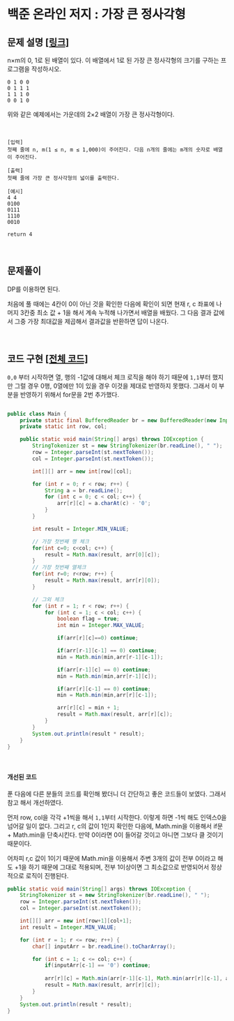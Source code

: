 # 백준 온라인 저지 : 가장 큰 정사각형

## 문제 설명 [[링크]](https://www.acmicpc.net/problem/1912)

n×m의 0, 1로 된 배열이 있다. 이 배열에서 1로 된 가장 큰 정사각형의 크기를 구하는 프로그램을 작성하시오.

```
0 1 0 0
0 1 1 1
1 1 1 0
0 0 1 0
```

위와 같은 예제에서는 가운데의 2×2 배열이 가장 큰 정사각형이다. 

​    


```
[입력]
첫째 줄에 n, m(1 ≤ n, m ≤ 1,000)이 주어진다. 다음 n개의 줄에는 m개의 숫자로 배열이 주어진다.

[출력]
첫째 줄에 가장 큰 정사각형의 넓이를 출력한다.

[예시]
4 4
0100
0111
1110
0010

return 4
```



​    

## 문제풀이

DP를 이용하면 된다.

처음에 풀 때에는 4칸이 0이 아닌 것을 확인한 다음에 확인이 되면 현재 r, c 좌표에 나머지 3칸중 최소 값 + 1을 해서 계속 누적해 나가면서 배열을 배웠다. 그 다음 결과 값에서 그중 가장 최대값을 제곱해서 결과값을 반환하면 답이 나온다.



​    

## 코드 구현 [[전체 코드]](./Main.java)

`0,0` 부터 시작하면 열, 행의 -1값에 대해서 체크 로직을 해야 하기 때문에 `1,1`부터 했지만 그럴 경우 0행, 0열에만 1이 있을 경우 이것을 제대로 반영하지 못했다. 그래서 이 부분을 반영하기 위해서 for문을 2번 추가했다.

```java

public class Main {
    private static final BufferedReader br = new BufferedReader(new InputStreamReader(System.in));
    private static int row, col;

    public static void main(String[] args) throws IOException {
        StringTokenizer st = new StringTokenizer(br.readLine(), " ");
        row = Integer.parseInt(st.nextToken());
        col = Integer.parseInt(st.nextToken());

        int[][] arr = new int[row][col];

        for (int r = 0; r < row; r++) {
            String a = br.readLine();
            for (int c = 0; c < col; c++) {
                arr[r][c] = a.charAt(c) - '0';
            }
        }

        int result = Integer.MIN_VALUE;

        // 가장 첫번째 행 체크
        for(int c=0; c<col; c++) {
            result = Math.max(result, arr[0][c]);
        }
        // 가장 첫번째 열체크
        for(int r=0; r<row; r++) {
            result = Math.max(result, arr[r][0]);
        }

        // 그외 체크
        for (int r = 1; r < row; r++) {
            for (int c = 1; c < col; c++) {
                boolean flag = true;
                int min = Integer.MAX_VALUE;

                if(arr[r][c]==0) continue;

                if(arr[r-1][c-1] == 0) continue;
                min = Math.min(min,arr[r-1][c-1]);

                if(arr[r-1][c] == 0) continue;
                min = Math.min(min,arr[r-1][c]);

                if(arr[r][c-1] == 0) continue;
                min = Math.min(min,arr[r][c-1]);

                arr[r][c] = min + 1;
                result = Math.max(result, arr[r][c]);
            }
        }
        System.out.println(result * result);
    }
}

```

​    

#### 개선된 코드

푼 다음에 다른 분들의 코드를 확인해 봤더니 더 간단하고 좋은 코드들이 보였다. 그래서 참고 해서 개선하였다.

먼저 row, col을 각각 +1씩을 해서 `1,1`부터 시작한다. 이렇게 하면 -1씩 해도 인덱스0을 넘어갈 일이 없다. 그리고 r, c의 값이 1인지 확인한 다음에, Math.min을 이용해서 if문 + Math.min을 단축시킨다. 만약 0이라면 0이 들어갈 것이고 아니면 그보다 클 것이기 때문이다. 

어차피 r,c 값이 1이기 때문에 Math.min을 이용해서 주변 3개의 값이 전부 0이라고 해도 +1을 하기 때문에 그대로 적용되며, 전부 1이상이면 그 최소값으로 반영되어서 정상적으로 로직이 진행된다.

```java
public static void main(String[] args) throws IOException {
    StringTokenizer st = new StringTokenizer(br.readLine(), " ");
    row = Integer.parseInt(st.nextToken());
    col = Integer.parseInt(st.nextToken());

    int[][] arr = new int[row+1][col+1];
    int result = Integer.MIN_VALUE;

    for (int r = 1; r <= row; r++) {
        char[] inputArr = br.readLine().toCharArray();

        for (int c = 1; c <= col; c++) {
            if(inputArr[c-1] == '0') continue;
            
            arr[r][c] = Math.min(arr[r-1][c-1], Math.min(arr[r][c-1], arr[r-1][c]))+1;
            result = Math.max(result, arr[r][c]);
        }
    }
    System.out.println(result * result);
}
```



